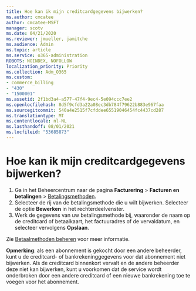 ```yaml
---
title: Hoe kan ik mijn creditcardgegevens bijwerken?
ms.author: cmcatee
author: cmcatee-MSFT
manager: scotv
ms.date: 04/21/2020
ms.reviewer: jmueller, jamitche
ms.audience: Admin
ms.topic: article
ms.service: o365-administration
ROBOTS: NOINDEX, NOFOLLOW
localization_priority: Priority
ms.collection: Adm_O365
ms.custom:
- commerce_billing
- "430"
- "1500001"
ms.assetid: 2f1bd3a4-a577-47f4-9ec4-5e094ccc7ee2
ms.openlocfilehash: 8d5f9cfd3a22a08ec3db784f79622b883e967faa
ms.sourcegitcommit: 540a4e2515f7cfddee65519046454fc4437cd287
ms.translationtype: MT
ms.contentlocale: nl-NL
ms.lasthandoff: 08/01/2021
ms.locfileid: "53685873"
---
```

# <a name="how-do-i-update-my-credit-card-information"></a>Hoe kan ik mijn creditcardgegevens bijwerken?

1. Ga in het Beheercentrum naar de pagina **Facturering** > **Facturen en betalingen** > [Betalingsmethoden](https://go.microsoft.com/fwlink/p/?linkid=2018806). 
2. Selecteer de rij van de betalingsmethode die u wilt bijwerken. Selecteer de optie **Bewerken** in het rechterdeelvenster.
3. Werk de gegevens van uw betalingsmethode bij, waaronder de naam op de creditcard of betaalkaart, het factuuradres of de vervaldatum, en selecteer vervolgens **Opslaan**.

Zie [Betaalmethoden beheren](/microsoft-365/commerce/billing-and-payments/manage-payment-methods) voor meer informatie.

**Opmerking**: als een abonnement is gekocht door een andere beheerder, kunt u de creditcard- of bankrekeninggegevens voor dat abonnement niet bijwerken. Als de creditcard binnenkort vervalt en de andere beheerder deze niet kan bijwerken, kunt u voorkomen dat de service wordt onderbroken door een andere creditcard of een nieuwe bankrekening toe te voegen voor het abonnement.